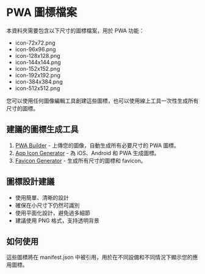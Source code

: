 # PWA 圖標檔案

本資料夾需要包含以下尺寸的圖標檔案，用於 PWA 功能：

- icon-72x72.png
- icon-96x96.png
- icon-128x128.png
- icon-144x144.png
- icon-152x152.png
- icon-192x192.png
- icon-384x384.png
- icon-512x512.png

您可以使用任何圖像編輯工具創建這些圖標，也可以使用線上工具一次性生成所有尺寸的圖標。

## 建議的圖標生成工具

1. [PWA Builder](https://www.pwabuilder.com/imageGenerator) - 上傳您的圖像，自動生成所有必要尺寸的 PWA 圖標。
2. [App Icon Generator](https://appicon.co/) - 為 iOS、Android 和 PWA 生成圖標。
3. [Favicon Generator](https://realfavicongenerator.net/) - 生成所有尺寸的圖標和 favicon。

## 圖標設計建議

- 使用簡單、清晰的設計
- 確保在小尺寸下仍然可識別
- 使用平面化設計，避免過多細節
- 建議使用 PNG 格式，支持透明背景

## 如何使用

這些圖標將在 manifest.json 中被引用，用於在不同設備和不同情況下顯示您的應用圖標。
